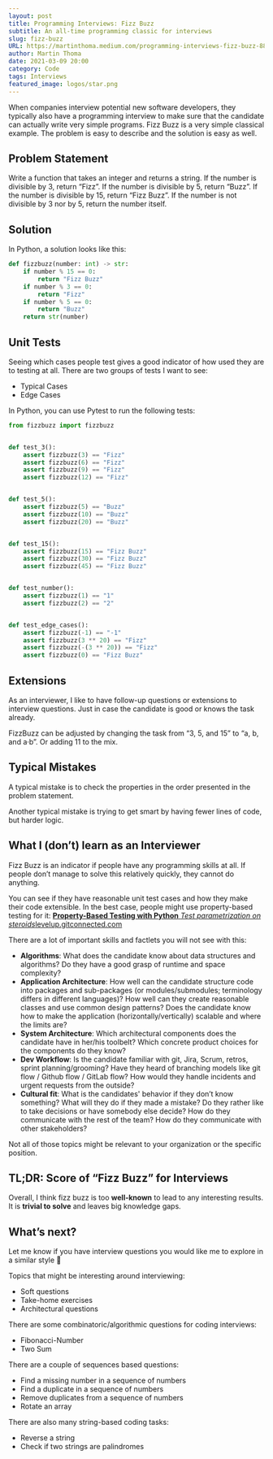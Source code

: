 ```yaml
---
layout: post
title: Programming Interviews: Fizz Buzz
subtitle: An all-time programming classic for interviews
slug: fizz-buzz
URL: https://martinthoma.medium.com/programming-interviews-fizz-buzz-882d545c7ad2
author: Martin Thoma
date: 2021-03-09 20:00
category: Code
tags: Interviews
featured_image: logos/star.png
---
```

When companies interview potential new software developers, they typically also have a programming interview to make sure that the candidate can actually write very simple programs. Fizz Buzz is a very simple classical example. The problem is easy to describe and the solution is easy as well.

## Problem Statement

Write a function that takes an integer and returns a string. If the number is divisible by 3, return “Fizz”. If the number is divisible by 5, return “Buzz”. If the number is divisible by 15, return “Fizz Buzz”. If the number is not divisible by 3 nor by 5, return the number itself.

## Solution

In Python, a solution looks like this:

```python
def fizzbuzz(number: int) -> str:
    if number % 15 == 0:
        return "Fizz Buzz"
    if number % 3 == 0:
        return "Fizz"
    if number % 5 == 0:
        return "Buzz"
    return str(number)
```

## Unit Tests

Seeing which cases people test gives a good indicator of how used they are to testing at all. There are two groups of tests I want to see:

* Typical Cases
* Edge Cases

In Python, you can use Pytest to run the following tests:

```python
from fizzbuzz import fizzbuzz


def test_3():
    assert fizzbuzz(3) == "Fizz"
    assert fizzbuzz(6) == "Fizz"
    assert fizzbuzz(9) == "Fizz"
    assert fizzbuzz(12) == "Fizz"


def test_5():
    assert fizzbuzz(5) == "Buzz"
    assert fizzbuzz(10) == "Buzz"
    assert fizzbuzz(20) == "Buzz"


def test_15():
    assert fizzbuzz(15) == "Fizz Buzz"
    assert fizzbuzz(30) == "Fizz Buzz"
    assert fizzbuzz(45) == "Fizz Buzz"


def test_number():
    assert fizzbuzz(1) == "1"
    assert fizzbuzz(2) == "2"


def test_edge_cases():
    assert fizzbuzz(-1) == "-1"
    assert fizzbuzz(3 ** 20) == "Fizz"
    assert fizzbuzz(-(3 ** 20)) == "Fizz"
    assert fizzbuzz(0) == "Fizz Buzz"
```

## Extensions

As an interviewer, I like to have follow-up questions or extensions to interview questions. Just in case the candidate is good or knows the task already.

FizzBuzz can be adjusted by changing the task from “3, 5, and 15” to “a, b, and a·b”. Or adding 11 to the mix.

## Typical Mistakes

A typical mistake is to check the properties in the order presented in the problem statement.

Another typical mistake is trying to get smart by having fewer lines of code, but harder logic.

## What I (don’t) learn as an Interviewer

Fizz Buzz is an indicator if people have any programming skills at all. If people don’t manage to solve this relatively quickly, they cannot do anything.

You can see if they have reasonable unit test cases and how they make their code extensible. In the best case, people might use property-based testing for it:
[**Property-Based Testing with Python**
*Test parametrization on steroids*levelup.gitconnected.com](https://levelup.gitconnected.com/unit-testing-in-python-property-based-testing-892a741fc119)

There are a lot of important skills and factlets you will not see with this:

* **Algorithms**: What does the candidate know about data structures and algorithms? Do they have a good grasp of runtime and space complexity?
* **Application Architecture**: How well can the candidate structure code into packages and sub-packages (or modules/submodules; terminology differs in different languages)? How well can they create reasonable classes and use common design patterns? Does the candidate know how to make the application (horizontally/vertically) scalable and where the limits are?
* **System Architecture**: Which architectural components does the candidate have in her/his toolbelt? Which concrete product choices for the components do they know?
* **Dev Workflow**: Is the candidate familiar with git, Jira, Scrum, retros, sprint planning/grooming? Have they heard of branching models like git flow / Github flow / GitLab flow? How would they handle incidents and urgent requests from the outside?
* **Cultural fit**: What is the candidates' behavior if they don’t know something? What will they do if they made a mistake? Do they rather like to take decisions or have somebody else decide? How do they communicate with the rest of the team? How do they communicate with other stakeholders?

Not all of those topics might be relevant to your organization or the specific position.

## TL;DR: Score of “Fizz Buzz” for Interviews

Overall, I think fizz buzz is too **well-known** to lead to any interesting results. It is **trivial to solve** and leaves big knowledge gaps.

## What’s next?

Let me know if you have interview questions you would like me to explore in a similar style 🙂

Topics that might be interesting around interviewing:

* Soft questions
* Take-home exercises
* Architectural questions

There are some combinatoric/algorithmic questions for coding interviews:

* Fibonacci-Number
* Two Sum

There are a couple of sequences based questions:

* Find a missing number in a sequence of numbers
* Find a duplicate in a sequence of numbers
* Remove duplicates from a sequence of numbers
* Rotate an array

There are also many string-based coding tasks:

* Reverse a string
* Check if two strings are palindromes
